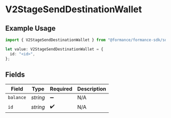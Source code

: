 # V2StageSendDestinationWallet

## Example Usage

```typescript
import { V2StageSendDestinationWallet } from "@formance/formance-sdk/sdk/models/shared";

let value: V2StageSendDestinationWallet = {
  id: "<id>",
};
```

## Fields

| Field              | Type               | Required           | Description        |
| ------------------ | ------------------ | ------------------ | ------------------ |
| `balance`          | *string*           | :heavy_minus_sign: | N/A                |
| `id`               | *string*           | :heavy_check_mark: | N/A                |